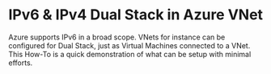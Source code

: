 # IPv6 & IPv4 Dual Stack in Azure VNet

Azure supports IPv6 in a broad scope. VNets for instance can be configured for Dual Stack, just as Virtual Machines connected to a VNet. This How-To is a quick demonstration of what can be setup with minimal efforts.

